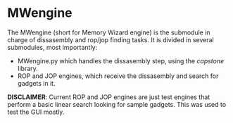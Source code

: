 # MWengine 
The MWengine (short for Memory Wizard engine) is the submodule in charge of dissasembly and rop/jop finding tasks. It is divided in several submodules, most importantly:

 * MWengine.py which handles the dissasembly step, using the *capstone* library.
 * ROP and JOP engines, which receive the dissasembly and search for gadgets in it.
 
 **DISCLAIMER**: Current ROP and JOP engines are just test engines that perform a basic linear search looking for sample gadgets. This was used to test the GUI mostly.
